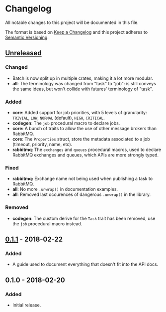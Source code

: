 # Changelog
All notable changes to this project will be documented in this file.

The format is based on [Keep a Changelog] and this project adheres to
[Semantic Versioning].

[Keep a Changelog]: http://keepachangelog.com/en/1.0.0/
[Semantic Versioning]: http://semver.org/spec/v2.0.0.html

## [Unreleased]
### Changed
- Batch is now split up in multiple crates, making it a lot more modular.
- **all**: The terminology was changed from "task" to "job": is still conveys the same ideas, but won't collide with futures' terminology of "task".

### Added
- **core**: Added support for job priorities, with 5 levels of granularity: `TRIVIAL`, `LOW`, `NORMAL` (default), `HIGH`, `CRITICAL`.
- **codegen**: The `job` procedural macro to declare jobs.
- **core:** A bunch of traits to allow the use of other message brokers than RabbitMQ.
- **core**: The `Properties` struct, store the metadata associated to a job (timeout, priority, name, etc).
- **rabbitmq**: The `exchanges` and `queues` procedural macros, used to declare RabbitMQ exchanges and queues, which APIs are more strongly typed.

### Fixed
- **rabbitmq:** Exchange name not being used when publishing a task to RabbitMQ.
- **all**: No more `.unwrap()` in documentation examples.
- **all**: Removed last occurences of dangerous `.unwrap()` in the library.

### Removed
- **codegen**: The custom derive for the `Task` trait has been removed, use the `job` procedural macro instead.

## [0.1.1] - 2018-02-22
### Added
- A guide used to document everything that doesn't fit into the API docs.

## 0.1.0 - 2018-02-20
### Added
- Initial release.

[Unreleased]: https://github.com/kureuil/batch-rs/compare/v0.1.1...HEAD
[0.1.1]: https://github.com/kureuil/batch-rs/compare/v0.1.0...v0.1.1
